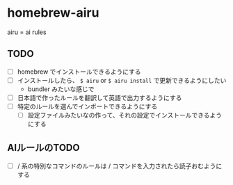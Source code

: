 # homebrew-airu

airu = ai rules

## TODO
- [ ] homebrew でインストールできるようにする
- [ ] インストールしたら、 `$ airu` or `$ airu install` で更新できるようにしたい
  - bundler みたいな感じで
- [ ] 日本語で作ったルールを翻訳して英語で出力するようにする
- [ ] 特定のルールを選んでインポートできるようにする
  - [ ] 設定ファイルみたいなの作って、それの設定でインストールできるようにする

## AIルールのTODO
- [ ] / 系の特別なコマンドのルールは / コマンドを入力されたら読子おむようにする
